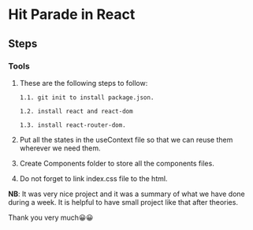 # Hit Parade in React
## Steps
 ### Tools
  1. These are the following steps to follow:
    
         1.1. git init to install package.json.

         1.2. install react and react-dom 

         1.3. install react-router-dom.

2. Put all the states in the useContext file so that we can reuse them wherever we need them.

3. Create Components folder to store all the components files.

4. Do not forget to link index.css file to the html.

**NB**:
It was very nice project and it was a summary of what we have done during a week. It is helpful to have small project like that after theories.

Thank you very much😀😀
